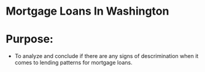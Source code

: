 # Mortgage Loans In Washington

# Purpose:
- To analyze and conclude if there are any signs of descrimination when it comes to lending patterns for mortgage loans.
